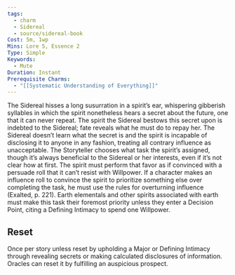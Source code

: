 ```yaml
---
tags:
  - charm
  - Sidereal
  - source/sidereal-book
Cost: 5m, 1wp
Mins: Lore 5, Essence 2
Type: Simple
Keywords:
  - Mute
Duration: Instant
Prerequisite Charms:
  - "[[Systematic Understanding of Everything]]"
---
```

The Sidereal hisses a long susurration in a spirit’s ear, whispering gibberish syllables in which the spirit nonetheless hears a secret about the future, one that it can never repeat. The spirit the Sidereal bestows this secret upon is indebted to the Sidereal; fate reveals what he must do to repay her. The Sidereal doesn’t learn what the secret is and the spirit is incapable of disclosing it to anyone in any fashion, treating all contrary influence as unacceptable. The Storyteller chooses what task the spirit’s assigned, though it’s always beneficial to the Sidereal or her interests, even if it’s not clear how at first. The spirit must perform that favor as if convinced with a persuade roll that it can’t resist with Willpower. If a character makes an influence roll to convince the spirit to prioritize something else over completing the task, he must use the rules for overturning influence (Exalted, p. 221). Earth elementals and other spirits associated with earth must make this task their foremost priority unless they enter a Decision Point, citing a Defining Intimacy to spend one Willpower. 
## Reset
Once per story unless reset by upholding a Major or Defining Intimacy through revealing secrets or making calculated disclosures of information. Oracles can reset it by fulfilling an auspicious prospect.